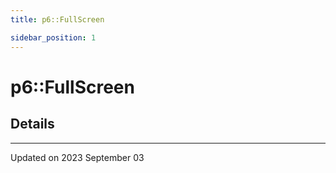 ```yaml
---
title: p6::FullScreen

sidebar_position: 1
---
```


# p6::FullScreen





## Details
-------------------------------

Updated on 2023 September 03